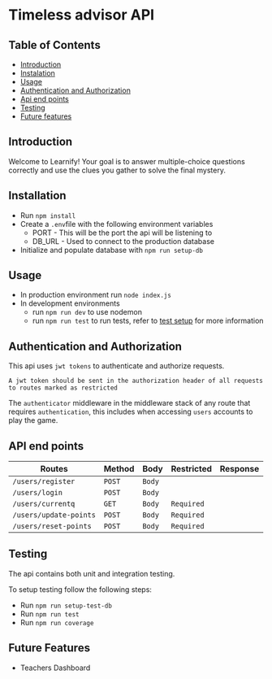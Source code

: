 # Timeless advisor API

## Table of Contents

- [Introduction](#introduction)
- [Instalation](#installation)
- [Usage](#usage)
- [Authentication and Authorization](#authentication-and-authorization)
- [Api end points](#api-end-points)
- [Testing](#testing)
- [Future features](#future-features)

## Introduction

 Welcome to Learnify! Your goal is to answer multiple-choice questions correctly and use the clues you gather to solve the final mystery.

## Installation

- Run `npm install`
- Create a `.env`file with the following environment variables
  - PORT - This will be the port the api will be listening to
  - DB_URL - Used to connect to the production database
- Initialize and populate database with `npm run setup-db`

## Usage

- In production environment run `node index.js`
- In development environments
  - run `npm run dev` to use nodemon
  - run `npm run test` to run tests, refer to [test setup](#testing) for more information

## Authentication and Authorization

This api uses `jwt tokens` to authenticate and authorize requests.

    A jwt token should be sent in the authorization header of all requests to routes marked as restricted

The `authenticator` middleware in the middleware stack of any route that requires `authentication`, this includes when accessing `users` accounts to play the game.

## API end points

| Routes                | Method | Body                            | Restricted      | Response                                                           |
| --------------------- | ------ | --------------------------------| --------------- | ------------------------------------------------------------------------- |
| `/users/register` | `POST`  | `Body` |             
| `/users/login`       | `POST` | `Body` |
| `/users/currentq`        | `GET` | `Body`| `Required`|
| `/users/update-points`    | `POST` | `Body`| `Required`|                                
| `/users/reset-points`    | `POST` | `Body`| `Required`|


## Testing

The api contains both unit and integration testing.

To setup testing follow the following steps:

- Run `npm run setup-test-db` 
- Run `npm run test` 
- Run `npm run coverage`

## Future Features

- Teachers Dashboard